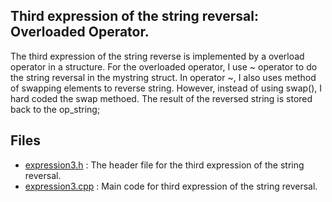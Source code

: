 ## Third expression of the string reversal: Overloaded Operator.

The third expression of the string reverse is implemented by a overload operator in a structure. For the overloaded operator, I use ~ operator to do the string reversal in the mystring struct. In operator ~, I also uses method of swapping elements to reverse string. However, instead of using swap(), I hard coded the swap methoed. The result of the reversed string is stored back to the op_string;


## Files
* [expression3.h](./expression3.h) : The header file for the third expression of the string reversal. 
* [expression3.cpp](./expression3.cpp) : Main code for third expression of the string reversal. 
